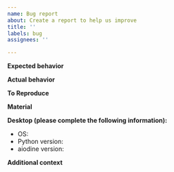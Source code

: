 ```yaml
---
name: Bug report
about: Create a report to help us improve
title: ''
labels: bug
assignees: ''

---
```


**Expected behavior**
<!-- A clear and concise description of what you expected to happen. -->

**Actual behavior**
<!-- A clear and concise description of what actually happens. -->

**To Reproduce**
<!-- Provide a minimal setup that allows to reproduce the bug: a code snippet, a config file, etc. -->

**Material**
<!-- If applicable, add screenshots or tracebacks to help explain your problem. -->

**Desktop (please complete the following information):**
 - OS:
- Python version:
 - aiodine version:

**Additional context**
<!-- Add any other context about the problem here. -->
